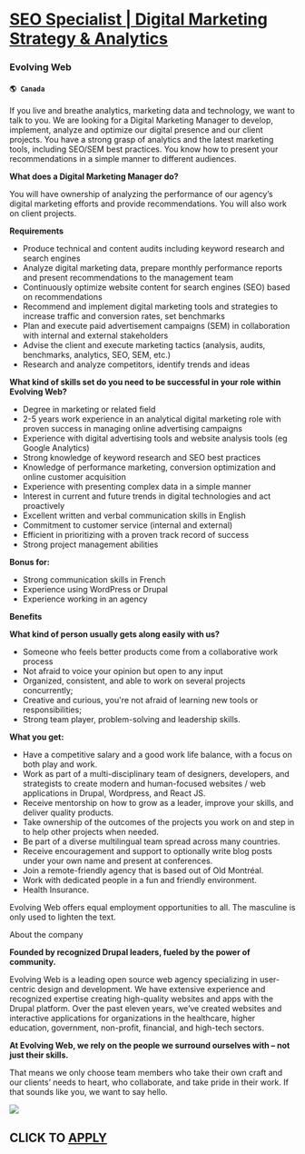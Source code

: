 # [SEO Specialist | Digital Marketing Strategy & Analytics](https://www.remotewlb.com/apply/seo-specialist-digital-marketing-strategy-analytics-50235)  
### Evolving Web  
#### `🌎 Canada`  

If you live and breathe analytics, marketing data and technology, we want to talk to you. We are looking for a Digital Marketing Manager to develop, implement, analyze and optimize our digital presence and our client projects. You have a strong grasp of analytics and the latest marketing tools, including SEO/SEM best practices. You know how to present your recommendations in a simple manner to different audiences.

  

**What does a Digital Marketing Manager do?**

You will have ownership of analyzing the performance of our agency’s digital marketing efforts and provide recommendations. You will also work on client projects.

 **Requirements**

  * Produce technical and content audits including keyword research and search engines
  * Analyze digital marketing data, prepare monthly performance reports and present recommendations to the management team
  * Continuously optimize website content for search engines (SEO) based on recommendations
  * Recommend and implement digital marketing tools and strategies to increase traffic and conversion rates, set benchmarks
  * Plan and execute paid advertisement campaigns (SEM) in collaboration with internal and external stakeholders
  * Advise the client and execute marketing tactics (analysis, audits, benchmarks, analytics, SEO, SEM, etc.)
  * Research and analyze competitors, identify trends and ideas

  

**What kind of skills set do you need to be successful in your role within Evolving Web?**

  * Degree in marketing or related field
  * 2-5 years work experience in an analytical digital marketing role with proven success in managing online advertising campaigns
  * Experience with digital advertising tools and website analysis tools (eg Google Analytics)
  * Strong knowledge of keyword research and SEO best practices
  * Knowledge of performance marketing, conversion optimization and online customer acquisition
  * Experience with presenting complex data in a simple manner
  * Interest in current and future trends in digital technologies and act proactively
  * Excellent written and verbal communication skills in English
  * Commitment to customer service (internal and external)
  * Efficient in prioritizing with a proven track record of success
  * Strong project management abilities

**Bonus for:**

  * Strong communication skills in French
  * Experience using WordPress or Drupal
  * Experience working in an agency

**Benefits**

 **What kind of person usually gets along easily with us?**

  * Someone who feels better products come from a collaborative work process
  * Not afraid to voice your opinion but open to any input
  * Organized, consistent, and able to work on several projects concurrently;
  * Creative and curious, you're not afraid of learning new tools or responsibilities;
  * Strong team player, problem-solving and leadership skills.

**What you get:**

  * Have a competitive salary and a good work life balance, with a focus on both play and work.
  * Work as part of a multi-disciplinary team of designers, developers, and strategists to create modern and human-focused websites / web applications in Drupal, Wordpress, and React JS.
  * Receive mentorship on how to grow as a leader, improve your skills, and deliver quality products.
  * Take ownership of the outcomes of the projects you work on and step in to help other projects when needed.
  * Be part of a diverse multilingual team spread across many countries.
  * Receive encouragement and support to optionally write blog posts under your own name and present at conferences.
  * Join a remote-friendly agency that is based out of Old Montréal.
  * Work with dedicated people in a fun and friendly environment.
  * Health Insurance.

  

Evolving Web offers equal employment opportunities to all. The masculine is only used to lighten the text.

  
  

About the company

  

**Founded by recognized Drupal leaders, fueled by the power of community.**  

Evolving Web is a leading open source web agency specializing in user-centric design and development. We have extensive experience and recognized expertise creating high-quality websites and apps with the Drupal platform. Over the past eleven years, we’ve created websites and interactive applications for organizations in the healthcare, higher education, government, non-profit, financial, and high-tech sectors.

 **At Evolving Web, we rely on the people we surround ourselves with – not just their skills.**

That means we only choose team members who take their own craft and our clients’ needs to heart, who collaborate, and take pride in their work. If that sounds like you, we want to say hello.

![](https://remotive.com/job/track/1898049/blank.gif?source=public_api)  
## CLICK TO [APPLY](https://www.remotewlb.com/apply/seo-specialist-digital-marketing-strategy-analytics-50235)

